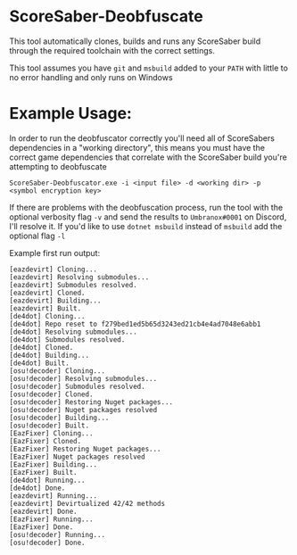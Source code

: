 
# ScoreSaber-Deobfuscate
This tool automatically clones, builds and runs any ScoreSaber build through the required toolchain with the correct settings.

This tool assumes you have `git` and `msbuild` added to your `PATH` with little to no error handling and only runs on Windows

# Example Usage:
In order to run the deobfuscator correctly you'll need all of ScoreSabers dependencies in a "working directory", this means you must have the correct game dependencies that correlate with the ScoreSaber build you're attempting to deobfuscate 
```
ScoreSaber-Deobfuscator.exe -i <input file> -d <working dir> -p <symbol encryption key>
```
If there are problems with the deobfuscation process, run the tool with the optional verbosity flag `-v` and send the results to `Umbranox#0001` on Discord, I'll resolve it.
If you'd like to use `dotnet msbuild` instead of `msbuild` add the optional flag `-l`

Example first run output:
```
[eazdevirt] Cloning...
[eazdevirt] Resolving submodules...
[eazdevirt] Submodules resolved.
[eazdevirt] Cloned.
[eazdevirt] Building...
[eazdevirt] Built.
[de4dot] Cloning...
[de4dot] Repo reset to f279bed1ed5b65d3243ed21cb4e4ad7048e6abb1
[de4dot] Resolving submodules...
[de4dot] Submodules resolved.
[de4dot] Cloned.
[de4dot] Building...
[de4dot] Built.
[osu!decoder] Cloning...
[osu!decoder] Resolving submodules...
[osu!decoder] Submodules resolved.
[osu!decoder] Cloned.
[osu!decoder] Restoring Nuget packages...
[osu!decoder] Nuget packages resolved
[osu!decoder] Building...
[osu!decoder] Built.
[EazFixer] Cloning...
[EazFixer] Cloned.
[EazFixer] Restoring Nuget packages...
[EazFixer] Nuget packages resolved
[EazFixer] Building...
[EazFixer] Built.
[de4dot] Running...
[de4dot] Done.
[eazdevirt] Running...
[eazdevirt] Devirtualized 42/42 methods
[eazdevirt] Done.
[EazFixer] Running...
[EazFixer] Done.
[osu!decoder] Running...
[osu!decoder] Done.
```